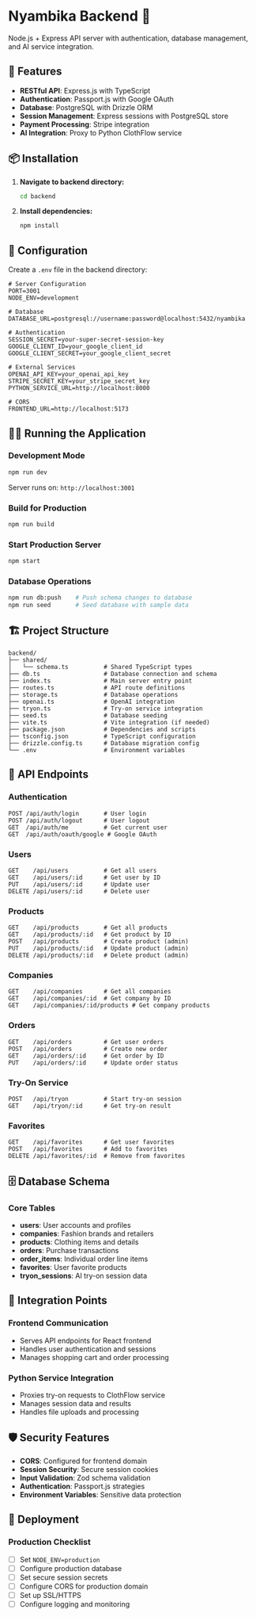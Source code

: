 # Nyambika Backend 🚀

Node.js + Express API server with authentication, database management, and AI service integration.

## 🚀 Features

- **RESTful API**: Express.js with TypeScript
- **Authentication**: Passport.js with Google OAuth
- **Database**: PostgreSQL with Drizzle ORM
- **Session Management**: Express sessions with PostgreSQL store
- **Payment Processing**: Stripe integration
- **AI Integration**: Proxy to Python ClothFlow service

## 📦 Installation

1. **Navigate to backend directory:**

   ```bash
   cd backend
   ```

2. **Install dependencies:**
   ```bash
   npm install
   ```

## 🔧 Configuration

Create a `.env` file in the backend directory:

```env
# Server Configuration
PORT=3001
NODE_ENV=development

# Database
DATABASE_URL=postgresql://username:password@localhost:5432/nyambika

# Authentication
SESSION_SECRET=your-super-secret-session-key
GOOGLE_CLIENT_ID=your_google_client_id
GOOGLE_CLIENT_SECRET=your_google_client_secret

# External Services
OPENAI_API_KEY=your_openai_api_key
STRIPE_SECRET_KEY=your_stripe_secret_key
PYTHON_SERVICE_URL=http://localhost:8000

# CORS
FRONTEND_URL=http://localhost:5173
```

## 🏃‍♂️ Running the Application

### Development Mode

```bash
npm run dev
```

Server runs on: `http://localhost:3001`

### Build for Production

```bash
npm run build
```

### Start Production Server

```bash
npm start
```

### Database Operations

```bash
npm run db:push    # Push schema changes to database
npm run seed       # Seed database with sample data
```

## 🏗️ Project Structure

```
backend/
├── shared/
│   └── schema.ts          # Shared TypeScript types
├── db.ts                  # Database connection and schema
├── index.ts               # Main server entry point
├── routes.ts              # API route definitions
├── storage.ts             # Database operations
├── openai.ts              # OpenAI integration
├── tryon.ts               # Try-on service integration
├── seed.ts                # Database seeding
├── vite.ts                # Vite integration (if needed)
├── package.json           # Dependencies and scripts
├── tsconfig.json          # TypeScript configuration
├── drizzle.config.ts      # Database migration config
└── .env                   # Environment variables
```

## 📡 API Endpoints

### Authentication

```
POST /api/auth/login       # User login
POST /api/auth/logout      # User logout
GET  /api/auth/me          # Get current user
GET  /api/auth/oauth/google # Google OAuth
```

### Users

```
GET    /api/users          # Get all users
GET    /api/users/:id      # Get user by ID
PUT    /api/users/:id      # Update user
DELETE /api/users/:id      # Delete user
```

### Products

```
GET    /api/products       # Get all products
GET    /api/products/:id   # Get product by ID
POST   /api/products       # Create product (admin)
PUT    /api/products/:id   # Update product (admin)
DELETE /api/products/:id   # Delete product (admin)
```

### Companies

```
GET    /api/companies      # Get all companies
GET    /api/companies/:id  # Get company by ID
GET    /api/companies/:id/products # Get company products
```

### Orders

```
GET    /api/orders         # Get user orders
POST   /api/orders         # Create new order
GET    /api/orders/:id     # Get order by ID
PUT    /api/orders/:id     # Update order status
```

### Try-On Service

```
POST   /api/tryon          # Start try-on session
GET    /api/tryon/:id      # Get try-on result
```

### Favorites

```
GET    /api/favorites      # Get user favorites
POST   /api/favorites      # Add to favorites
DELETE /api/favorites/:id  # Remove from favorites
```

## 🗄️ Database Schema

### Core Tables

- **users**: User accounts and profiles
- **companies**: Fashion brands and retailers
- **products**: Clothing items and details
- **orders**: Purchase transactions
- **order_items**: Individual order line items
- **favorites**: User favorite products
- **tryon_sessions**: AI try-on session data

## 🔗 Integration Points

### Frontend Communication

- Serves API endpoints for React frontend
- Handles user authentication and sessions
- Manages shopping cart and order processing

### Python Service Integration

- Proxies try-on requests to ClothFlow service
- Manages session data and results
- Handles file uploads and processing

## 🛡️ Security Features

- **CORS**: Configured for frontend domain
- **Session Security**: Secure session cookies
- **Input Validation**: Zod schema validation
- **Authentication**: Passport.js strategies
- **Environment Variables**: Sensitive data protection

## 🚀 Deployment

### Production Checklist

- [ ] Set `NODE_ENV=production`
- [ ] Configure production database
- [ ] Set secure session secrets
- [ ] Configure CORS for production domain
- [ ] Set up SSL/HTTPS
- [ ] Configure logging and monitoring
